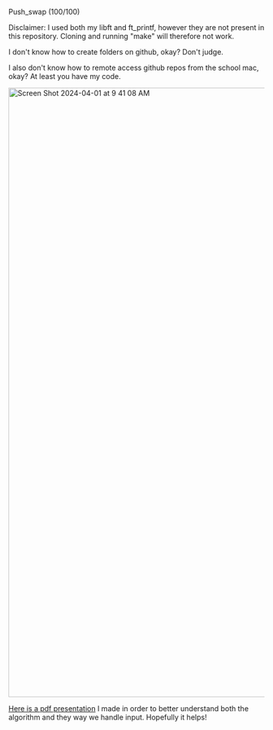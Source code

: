 Push_swap (100/100)

Disclaimer:
I used both my libft and ft_printf, however they are not present in this repository. Cloning and running "make" will therefore not work. 

I don't know how to create folders on github, okay? Don't judge. 

I also don't know how to remote access github repos from the school mac, okay? At least you have my code.


<img width="1198" alt="Screen Shot 2024-04-01 at 9 41 08 AM" src="https://github.com/Varaunevik/push_swap/assets/145858191/2a707ae0-8590-4b42-99ab-b96b1b5a7a69">

[Here is a pdf presentation](https://github.com/Varaunevik/push_swap/files/14820863/Push.2.pdf) I made in order to better understand both the algorithm and they way we handle input. Hopefully it helps!
